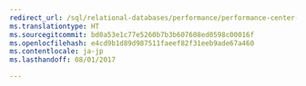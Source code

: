 ```yaml
--- 
redirect_url: /sql/relational-databases/performance/performance-center-for-sql-server-database-engine-and-azure-sql-database
ms.translationtype: HT
ms.sourcegitcommit: bd0a53e1c77e5260b7b3b607608ed0598c00016f
ms.openlocfilehash: e4cd9b1d89d987511faeef82f31eeb9ade67a460
ms.contentlocale: ja-jp
ms.lasthandoff: 08/01/2017

--- 
```


